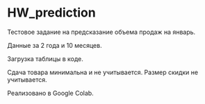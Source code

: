 # HW_prediction

Тестовое задание на предсказание объема продаж на январь.

Данные за 2 года и 10 месяцев.

Загрузка таблицы в коде.

Сдача товара минимальна и не учитывается. Размер скидки не учитывается.

Реализовано в Google Colab.
